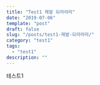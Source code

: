 ```yaml
---
title: "Test1 제발 되라라라"
date: "2019-07-06"
template: "post"
draft: false
slug: "/posts/test1-제발-되라라라/"
category: "test1"
tags:
  - "test1"
description: ""
---
```


테스트1